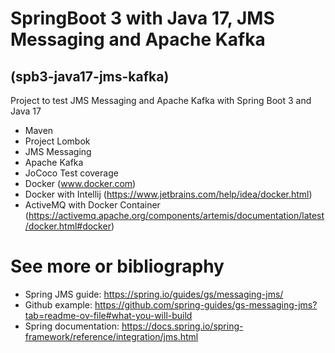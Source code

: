 # SpringBoot 3 with Java 17, JMS Messaging and Apache Kafka
## (spb3-java17-jms-kafka)
Project to test JMS Messaging and Apache Kafka with Spring Boot 3 and Java 17
- Maven
- Project Lombok
- JMS Messaging
- Apache Kafka
- JoCoco Test coverage
- Docker (www.docker.com)
- Docker with Intellij (https://www.jetbrains.com/help/idea/docker.html)
- ActiveMQ with Docker Container (https://activemq.apache.org/components/artemis/documentation/latest/docker.html#docker)


# See more or bibliography
- Spring JMS guide:  https://spring.io/guides/gs/messaging-jms/
- Github example: https://github.com/spring-guides/gs-messaging-jms?tab=readme-ov-file#what-you-will-build
- Spring documentation: https://docs.spring.io/spring-framework/reference/integration/jms.html